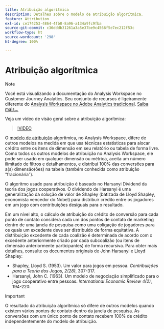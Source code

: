 ```yaml
---
title: Atribuição algorítmica
description: Detalhes sobre o modelo de atribuição algorítmica.
feature: Attribution
exl-id: ce174253-4864-4fb0-8a96-a134a9fc9fba
source-git-commit: c36dddb31261a3a5e37be9c4566f5e7ec212f53c
workflow-type: ht
source-wordcount: '298'
ht-degree: 100%

---
```


# Atribuição algorítmica

>[!NOTE]
>
>Você está visualizando a documentação do Analysis Workspace no Customer Journey Analytics. Seu conjunto de recursos é ligeiramente diferente do [Analysis Workspace no Adobe Analytics tradicional](https://experienceleague.adobe.com/docs/analytics/analyze/analysis-workspace/home.html?lang=pt-BR). [Saiba mais...](/help/getting-started/cja-aa.md)

Veja um vídeo de visão geral sobre a atribuição algorítmica:

>[!VIDEO](https://video.tv.adobe.com/v/36205/?quality=12)

O [modelo de atribuição](models.md) algorítmica, no Analysis Workspace, difere de outros modelos na medida em que usa técnicas estatísticas para alocar crédito entre os itens de dimensão em seu relatório ou tabela de forma livre. Como todos os outros modelos de atribuição no Analysis Workspace, ele pode ser usado em qualquer dimensão ou métrica, aceita um número ilimitado de filtros e detalhamentos, e distribui 100% das conversões para a(s) dimensão(ões) na tabela (também conhecida como atribuição “fracionária”).

O algoritmo usado para atribuição é baseado no Harsanyi Dividend da teoria dos jogos cooperativos. O dividendo de Harsanyi é uma generalização da solução de valor de Shapley (batizada de Lloyd Shapley, economista vencedor do Nobel) para distribuir crédito entre os jogadores em um jogo com contribuições desiguais para o resultado.

Em um nível alto, o cálculo de atribuição do crédito de conversão para cada ponto de contato considera cada um dos pontos de contato de marketing dentro de uma janela de pesquisa como uma coligação de jogadores para os quais um excedente deve ser distribuído de forma equitativa. A distribuição excedente de cada coalizão é determinada de acordo com o excedente anteriormente criado por cada subcoalizão (ou itens de dimensão anteriormente participantes) de forma recursiva. Para obter mais detalhes, consulte os documentos originais de John Harsanyi e Lloyd Shapley:

* Shapley, Lloyd S. (1953). Um valor para jogos em pessoa. *Contribuições para a Teoria dos Jogos, 2(28)*, 307-317.
* Harsanyi, John C. (1963). Um modelo de negociação simplificado para o jogo cooperativo entre pessoas. *International Economic Review 4(2)*, 194-220.

>[!IMPORTANT]
>
>O resultado da atribuição algorítmica só difere de outros modelos quando existem vários pontos de contato dentro da janela de pesquisa. As conversões com um único ponto de contato recebem 100% de crédito independentemente do modelo de atribuição.
